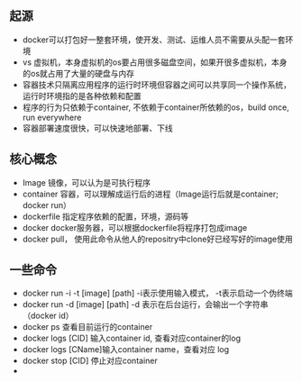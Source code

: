 
## 起源
- docker可以打包好一整套环境，使开发、测试、运维人员不需要从头配一套环境
-  vs 虚拟机，本身虚拟机的os要占用很多磁盘空间，如果开很多虚拟机，本身的os就占用了大量的硬盘与内存
-  容器技术只隔离应用程序的运行时环境但容器之间可以共享同一个操作系统，运行时环境指的是各种依赖和配置
-  程序的行为只依赖于container, 不依赖于container所依赖的os，build once, run everywhere
-  容器部署速度很快，可以快速地部署、下线

## 核心概念
- Image 镜像，可以认为是可执行程序
- container 容器，可以理解成运行后的进程（Image运行后就是container; docker run）
- dockerfile 指定程序依赖的配置，环境，源码等
- docker  docker服务器，可以根据dockerfile将程序打包成image
- docker pull， 使用此命令从他人的repositry中clone好已经写好的image使用

## 一些命令
- docker run -i -t [image] [path] -i表示使用输入模式， -t表示启动一个伪终端
- docker run -d [image] [path] -d 表示在后台运行，会输出一个字符串（docker id）
- docker ps 查看目前运行的container
- docker logs [CID] 输入container id, 查看对应container的log
- docker logs [CName]输入container name，查看对应 log
- docker stop [CID] 停止对应container
- 
